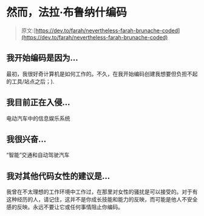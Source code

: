 # 然而，法拉·布鲁纳什编码

> 原文:[https://dev.to/farah/nevertheless-farah-brunache-coded](https://dev.to/farah/nevertheless-farah-brunache-coded)

## 我开始编码是因为...

最初，我很好奇计算机是如何工作的。不久，在我开始编码创建我想要但负担不起的工具/站点之后；).

## 我目前正在入侵...

电动汽车中的信息娱乐系统

## 我很兴奋...

“智能”交通和自动驾驶汽车

## 我对其他代码女性的建议是...

我曾在不太理想的工作环境中工作过，在那里对女性的骚扰是可以接受的。对于有这种经历的人，请记住，这并不是你成长技能和能力的反映，而可能是他人不安全感的反映。永远不要让它或任何事情阻止你编码。